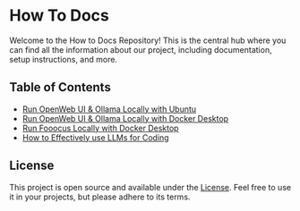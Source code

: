 # How To Docs

Welcome to the How to Docs Repository! This is the central hub where you can find all the information about our project, including documentation, setup instructions, and more.

## Table of Contents

- [Run OpenWeb UI & Ollama Locally with Ubuntu](open-webui-ollama.md)
- [Run OpenWeb UI & Ollama Locally with Docker Desktop](open-webui-ollama-docker.md)
- [Run Fooocus Locally with Docker Desktop](Fooocus.md)
- [How to Effectively use LLMs for Coding](how-to-effectively-use-llms-for-coding.md)
  
## License

This project is open source and available under the [License](license.md). Feel free to use it in your projects, but please adhere to its terms.
